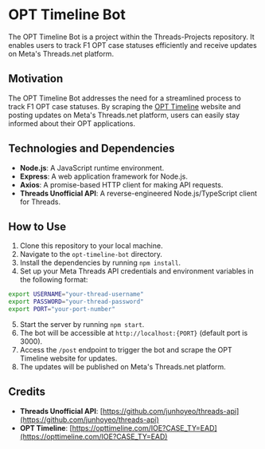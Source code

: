 # OPT Timeline Bot

The OPT Timeline Bot is a project within the Threads-Projects repository. It enables users to track F1 OPT case statuses efficiently and receive updates on Meta's Threads.net platform.

## Motivation

The OPT Timeline Bot addresses the need for a streamlined process to track F1 OPT case statuses. By scraping the [OPT Timeline](https://opttimeline.com/IOE?CASE_TY=EAD) website and posting updates on Meta's Threads.net platform, users can easily stay informed about their OPT applications.

## Technologies and Dependencies

- **Node.js**: A JavaScript runtime environment.
- **Express**: A web application framework for Node.js.
- **Axios**: A promise-based HTTP client for making API requests.
- **Threads Unofficial API**: A reverse-engineered Node.js/TypeScript client for Threads.

## How to Use

1. Clone this repository to your local machine.
2. Navigate to the `opt-timeline-bot` directory.
3. Install the dependencies by running `npm install`.
4. Set up your Meta Threads API credentials and environment variables in the following format:
```bash
export USERNAME="your-thread-username"
export PASSWORD="your-thread-password"
export PORT="your-port-number"
```
5. Start the server by running `npm start`.
6. The bot will be accessible at `http://localhost:{PORT}` (default port is 3000).
7. Access the `/post` endpoint to trigger the bot and scrape the OPT Timeline website for updates.
8. The updates will be published on Meta's Threads.net platform.

## Credits

- **Threads Unofficial API**: [https://github.com/junhoyeo/threads-api](https://github.com/junhoyeo/threads-api)
- **OPT Timeline**: [https://opttimeline.com/IOE?CASE_TY=EAD](https://opttimeline.com/IOE?CASE_TY=EAD)
